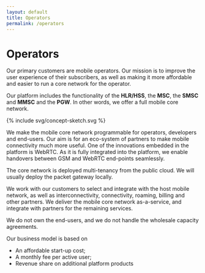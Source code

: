 ```yaml
---
layout: default
title: Operators
permalink: /operators
---
```


# Operators

Our primary customers are mobile operators. Our mission is to improve the user experience of their subscribers, as well as making it more affordable and easier to run a core network for the operator.

Our platform includes the functionality of the <b uk-tooltip="title: Home Location Register/Home Subscriber Server">HLR/HSS</b>, the <b uk-tooltip="title: Mobile Switching Center">MSC</b>, the <b uk-tooltip="title: Short Message Service Center">SMSC</b> and <b uk-tooltip="title: Multimedia Service Center">MMSC</b> and the <b uk-tooltip="title: Package Data Network Gateway">PGW</b>. In other words, we offer a full mobile core network. 

{% include svg/concept-sketch.svg %}

We make the mobile core network programmable for operators, developers and end-users. Our aim is for an eco-system of partners to make  mobile connectivity much more useful. One of the  innovations embedded in the platform is WebRTC. As it is fully integrated into the platform, we enable handovers between GSM and WebRTC end-points seamlessly.

The core network is deployed multi-tenancy from the public cloud. We will usually deploy the packet gateway locally. 

We work with our customers to select and integrate with the host mobile network, as well as interconnectivity, connectivity, roaming, billing and other partners. We deliver the mobile core network as-a-service, and integrate with partners for the remaining services. 

We do not own the end-users, and we do not handle the wholesale capacity agreements. 

Our business model is based on 
- An affordable start-up cost;  
- A monthly fee per active user;
- Revenue share on additional platform products
